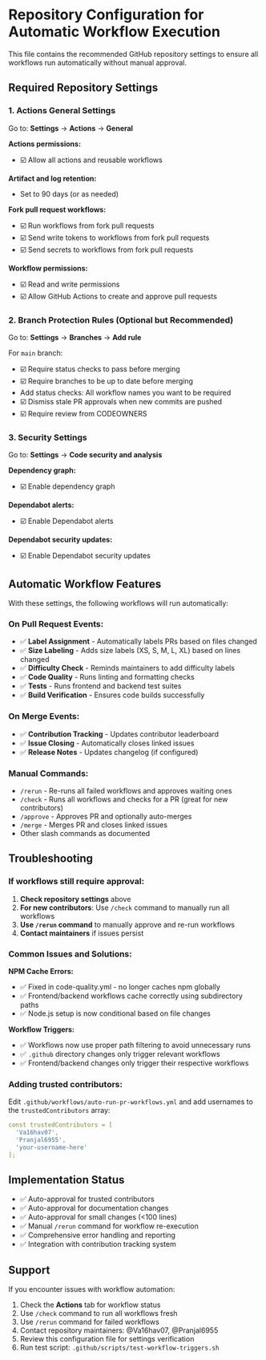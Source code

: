 # Repository Configuration for Automatic Workflow Execution

This file contains the recommended GitHub repository settings to ensure all workflows run automatically without manual approval.

## Required Repository Settings

### 1. Actions General Settings
Go to: **Settings** → **Actions** → **General**

**Actions permissions:**
- ☑️ Allow all actions and reusable workflows

**Artifact and log retention:**
- Set to 90 days (or as needed)

**Fork pull request workflows:**
- ☑️ Run workflows from fork pull requests
- ☑️ Send write tokens to workflows from fork pull requests  
- ☑️ Send secrets to workflows from fork pull requests

**Workflow permissions:**
- ☑️ Read and write permissions
- ☑️ Allow GitHub Actions to create and approve pull requests

### 2. Branch Protection Rules (Optional but Recommended)
Go to: **Settings** → **Branches** → **Add rule**

For `main` branch:
- ☑️ Require status checks to pass before merging
- ☑️ Require branches to be up to date before merging
- Add status checks: All workflow names you want to be required
- ☑️ Dismiss stale PR approvals when new commits are pushed
- ☑️ Require review from CODEOWNERS

### 3. Security Settings
Go to: **Settings** → **Code security and analysis**

**Dependency graph:**
- ☑️ Enable dependency graph

**Dependabot alerts:**
- ☑️ Enable Dependabot alerts

**Dependabot security updates:**
- ☑️ Enable Dependabot security updates

## Automatic Workflow Features

With these settings, the following workflows will run automatically:

### On Pull Request Events:
- ✅ **Label Assignment** - Automatically labels PRs based on files changed
- ✅ **Size Labeling** - Adds size labels (XS, S, M, L, XL) based on lines changed  
- ✅ **Difficulty Check** - Reminds maintainers to add difficulty labels
- ✅ **Code Quality** - Runs linting and formatting checks
- ✅ **Tests** - Runs frontend and backend test suites
- ✅ **Build Verification** - Ensures code builds successfully

### On Merge Events:
- ✅ **Contribution Tracking** - Updates contributor leaderboard
- ✅ **Issue Closing** - Automatically closes linked issues
- ✅ **Release Notes** - Updates changelog (if configured)

### Manual Commands:
- `/rerun` - Re-runs all failed workflows and approves waiting ones
- `/check` - Runs all workflows and checks for a PR (great for new contributors)
- `/approve` - Approves PR and optionally auto-merges
- `/merge` - Merges PR and closes linked issues
- Other slash commands as documented

## Troubleshooting

### If workflows still require approval:

1. **Check repository settings** above
2. **For new contributors**: Use `/check` command to manually run all workflows
3. **Use `/rerun` command** to manually approve and re-run workflows
4. **Contact maintainers** if issues persist

### Common Issues and Solutions:

**NPM Cache Errors:**
- ✅ Fixed in code-quality.yml - no longer caches npm globally
- ✅ Frontend/backend workflows cache correctly using subdirectory paths
- ✅ Node.js setup is now conditional based on file changes

**Workflow Triggers:**
- ✅ Workflows now use proper path filtering to avoid unnecessary runs
- ✅ `.github` directory changes only trigger relevant workflows
- ✅ Frontend/backend changes only trigger their respective workflows

### Adding trusted contributors:

Edit `.github/workflows/auto-run-pr-workflows.yml` and add usernames to the `trustedContributors` array:

```yaml
const trustedContributors = [
  'Va16hav07',
  'Pranjal6955',
  'your-username-here'
];
```

## Implementation Status

- ✅ Auto-approval for trusted contributors
- ✅ Auto-approval for documentation changes  
- ✅ Auto-approval for small changes (<100 lines)
- ✅ Manual `/rerun` command for workflow re-execution
- ✅ Comprehensive error handling and reporting
- ✅ Integration with contribution tracking system

## Support

If you encounter issues with workflow automation:

1. Check the **Actions** tab for workflow status
2. Use `/check` command to run all workflows fresh  
3. Use `/rerun` command for failed workflows
4. Contact repository maintainers: @Va16hav07, @Pranjal6955
5. Review this configuration file for settings verification
6. Run test script: `.github/scripts/test-workflow-triggers.sh`
